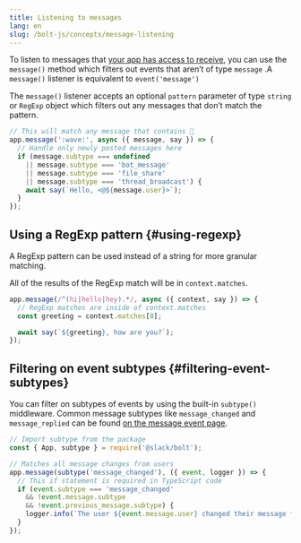 ```yaml
---
title: Listening to messages
lang: en
slug: /bolt-js/concepts/message-listening
---
```


To listen to messages that [your app has access to receive](https:///messaging/retrieving#permissions), you can use the `message()` method which filters out events that aren’t of type `message` .A `message()` listener is equivalent to `event('message')`

The `message()` listener accepts an optional `pattern` parameter of type `string` or `RegExp` object which filters out any messages that don’t match the pattern.

```javascript
// This will match any message that contains 👋
app.message(':wave:', async ({ message, say }) => {
  // Handle only newly posted messages here
  if (message.subtype === undefined
    || message.subtype === 'bot_message'
    || message.subtype === 'file_share'
    || message.subtype === 'thread_broadcast') {
    await say(`Hello, <@${message.user}>`);
  }
});
```

## Using a RegExp pattern {#using-regexp}

A RegExp pattern can be used instead of a string for more granular matching.

All of the results of the RegExp match will be in `context.matches`.

```javascript
app.message(/^(hi|hello|hey).*/, async ({ context, say }) => {
  // RegExp matches are inside of context.matches
  const greeting = context.matches[0];

  await say(`${greeting}, how are you?`);
});
```

## Filtering on event subtypes {#filtering-event-subtypes}

You can filter on subtypes of events by using the built-in `subtype()` middleware. Common message subtypes like `message_changed` and `message_replied` can be found [on the message event page](/reference/events/message#subtypes).

```javascript
// Import subtype from the package
const { App, subtype } = require('@slack/bolt');

// Matches all message changes from users
app.message(subtype('message_changed'), ({ event, logger }) => {
  // This if statement is required in TypeScript code
  if (event.subtype === 'message_changed'
    && !event.message.subtype
    && !event.previous_message.subtype) {
    logger.info(`The user ${event.message.user} changed their message from ${event.previous_message.text} to ${event.message.text}`);
  }
});
```

